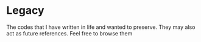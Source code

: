 # Legacy
The codes that I have written in life and wanted to preserve. They may also act as future references. Feel free to browse them
